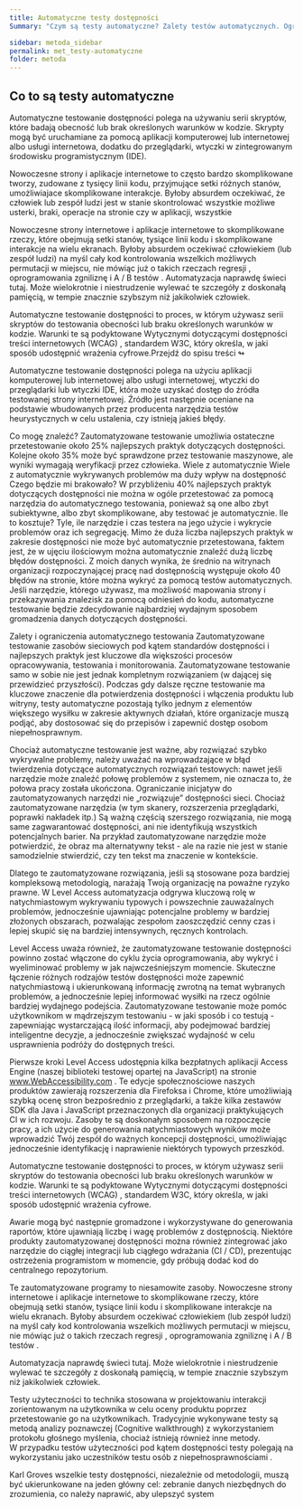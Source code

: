 ```yaml
---
title: Automatyczne testy dostępności
Summary: "Czym są testy automatyczne? Zalety testów automatycznych. Ograniczenia testów automatycznych. "

sidebar: metoda_sidebar
permalink: met_testy-automatyczne
folder: metoda
---
```


## Co to są testy automatyczne

Automatyczne testowanie dostępności polega na używaniu serii skryptów, które badają obecność lub brak określonych warunków w kodzie. Skrypty mogą być uruchamiane za pomocą aplikacji komputerowej lub internetowej albo usługi internetowa, dodatku do przeglądarki, wtyczki w zintegrowanym środowisku programistycznym (IDE).  

Nowoczesne strony i aplikacje internetowe to często bardzo skomplikowane tworzy, zudowane z tysięcy linii kodu, przyjmujące setki różnych stanów, umożliwiajace skomplikowane interakcje. Byłoby absurdem oczekiwać, że człowiek lub zespół ludzi jest w stanie skontrolować wszystkie możliwe usterki, braki, operacje na stronie czy w aplikacji, wszystkie   

Nowoczesne strony internetowe i aplikacje internetowe to skomplikowane rzeczy, które obejmują setki stanów, tysiące linii kodu i skomplikowane interakcje na wielu ekranach. Byłoby absurdem oczekiwać człowiekiem (lub zespół ludzi) na myśl cały kod kontrolowania wszelkich możliwych permutacji w miejscu, nie mówiąc już o takich rzeczach regresji , oprogramowania zgniliznę i A / B testów .
Automatyzacja naprawdę świeci tutaj. Może wielokrotnie i niestrudzenie wylewać te szczegóły z doskonałą pamięcią, w tempie znacznie szybszym niż jakikolwiek człowiek.




Automatyczne testowanie dostępności to proces, w którym używasz serii skryptów do testowania obecności lub braku określonych warunków w kodzie. Warunki te są podyktowane Wytycznymi dotyczącymi dostępności treści internetowych (WCAG) , standardem W3C, który określa, w jaki sposób udostępnić wrażenia cyfrowe.Przejdź do spisu treści ↬


Automatyczne testowanie dostępności polega na użyciu aplikacji komputerowej lub internetowej albo usługi internetowej, wtyczki do przeglądarki lub wtyczki IDE, która może uzyskać dostęp do źródła testowanej strony internetowej. Źródło jest następnie oceniane na podstawie wbudowanych przez producenta narzędzia testów heurystycznych  w celu ustalenia, czy istnieją jakieś błędy.



Co mogę znaleźć? Zautomatyzowane testowanie umożliwia ostateczne przetestowanie około 25% najlepszych praktyk dotyczących dostępności. Kolejne około 35% może być sprawdzone przez testowanie maszynowe, ale wyniki wymagają weryfikacji przez człowieka. Wiele z automatycznie Wiele z automatycznie wykrywanych problemów ma duży wpływ na dostępność
Czego będzie mi brakowało? W przybliżeniu 40% najlepszych praktyk dotyczących dostępności nie można w ogóle przetestować za pomocą narzędzia do automatycznego testowania, ponieważ są one albo zbyt subiektywne, albo zbyt skomplikowane, aby testować je automatycznie.
Ile to kosztuje? Tyle, ile narzędzie i czas testera na jego użycie i wykrycie problemów oraz ich segregację.
Mimo że duża liczba najlepszych praktyk w zakresie dostępności nie może być automatycznie przetestowana, faktem jest, że w ujęciu ilościowym można automatycznie znaleźć dużą liczbę błędów dostępności.
Z moich danych wynika, że średnio na witrynach organizacji rozpoczynającej pracę nad dostępnością występuje około 40 błędów na stronie, które można wykryć za pomocą testów automatycznych. Jeśli narzędzie, którego używasz, ma możliwość mapowania strony i przekazywania znalezisk za pomocą odniesień do kodu, automatyczne testowanie będzie zdecydowanie najbardziej wydajnym sposobem gromadzenia danych dotyczących dostępności.


Zalety i ograniczenia automatycznego testowania
Zautomatyzowane testowanie zasobów sieciowych pod kątem standardów dostępności i najlepszych praktyk jest kluczowe dla większości procesów opracowywania, testowania i monitorowania. Zautomatyzowane testowanie samo w sobie nie jest jednak kompletnym rozwiązaniem (w dającej się przewidzieć przyszłości). Podczas gdy dalsze ręczne testowanie ma kluczowe znaczenie dla potwierdzenia dostępności i włączenia produktu lub witryny, testy automatyczne pozostają tylko jednym z elementów większego wysiłku w zakresie aktywnych działań, które organizacje muszą podjąć, aby dostosować się do przepisów i zapewnić dostęp osobom niepełnosprawnym.


Chociaż automatyczne testowanie jest ważne, aby rozwiązać szybko wykrywalne problemy, należy uważać na wprowadzające w błąd twierdzenia dotyczące automatycznych rozwiązań testowych: nawet jeśli narzędzie może znaleźć połowę problemów z systemem, nie oznacza to, że połowa pracy została ukończona. Ograniczanie inicjatyw do zautomatyzowanych narzędzi nie „rozwiązuje” dostępności sieci. Chociaż zautomatyzowane narzędzia (w tym skanery, rozszerzenia przeglądarki, poprawki nakładek itp.) Są ważną częścią szerszego rozwiązania, nie mogą same zagwarantować dostępności, ani nie identyfikują wszystkich potencjalnych barier. Na przykład zautomatyzowane narzędzie może potwierdzić, że obraz ma alternatywny tekst - ale na razie nie jest w stanie samodzielnie stwierdzić, czy ten tekst ma znaczenie w kontekście.

Dlatego te zautomatyzowane rozwiązania, jeśli są stosowane poza bardziej kompleksową metodologią, narażają Twoją organizację na poważne ryzyko prawne. W Level Access automatyzacja odgrywa kluczową rolę w natychmiastowym wykrywaniu typowych i powszechnie zauważalnych problemów, jednocześnie ujawniając potencjalne problemy w bardziej złożonych obszarach, pozwalając zespołom zaoszczędzić cenny czas i lepiej skupić się na bardziej intensywnych, ręcznych kontrolach.

Level Access uważa również, że zautomatyzowane testowanie dostępności powinno zostać włączone do cyklu życia oprogramowania, aby wykryć i wyeliminować problemy w jak najwcześniejszym momencie. Skuteczne łączenie różnych rodzajów testów dostępności może zapewnić natychmiastową i ukierunkowaną informację zwrotną na temat wybranych problemów, a jednocześnie lepiej informować wysiłki na rzecz ogólnie bardziej wydajnego podejścia. Zautomatyzowane testowanie może pomóc użytkownikom w mądrzejszym testowaniu - w jaki sposób i co testują - zapewniając wystarczającą ilość informacji, aby podejmować bardziej inteligentne decyzje, a jednocześnie zwiększać wydajność w celu usprawnienia podróży do dostępnych treści.

Pierwsze kroki
Level Access udostępnia kilka bezpłatnych aplikacji Access Engine (naszej biblioteki testowej opartej na JavaScript) na stronie www.WebAccessibility.com . Te edycje społecznościowe naszych produktów zawierają rozszerzenia dla Firefoksa i Chrome, które umożliwiają szybką ocenę stron bezpośrednio z przeglądarki, a także kilka zestawów SDK dla Java i JavaScript przeznaczonych dla organizacji praktykujących CI w ich rozwoju. Zasoby te są doskonałym sposobem na rozpoczęcie pracy, a ich użycie do generowania natychmiastowych wyników może wprowadzić Twój zespół do ważnych koncepcji dostępności, umożliwiając jednocześnie identyfikację i naprawienie niektórych typowych przeszkód.


Automatyczne testowanie dostępności to proces, w którym używasz serii skryptów do testowania obecności lub braku określonych warunków w kodzie. Warunki te są podyktowane Wytycznymi dotyczącymi dostępności treści internetowych (WCAG) , standardem W3C, który określa, w jaki sposób udostępnić wrażenia cyfrowe.

Awarie mogą być następnie gromadzone i wykorzystywane do generowania raportów, które ujawniają liczbę i wagę problemów z dostępnością. Niektóre produkty zautomatyzowanej dostępności można również zintegrować jako narzędzie do ciągłej integracji lub ciągłego wdrażania (CI / CD), prezentując ostrzeżenia programistom w momencie, gdy próbują dodać kod do centralnego repozytorium.

Te zautomatyzowane programy to niesamowite zasoby. Nowoczesne strony internetowe i aplikacje internetowe to skomplikowane rzeczy, które obejmują setki stanów, tysiące linii kodu i skomplikowane interakcje na wielu ekranach. Byłoby absurdem oczekiwać człowiekiem (lub zespół ludzi) na myśl cały kod kontrolowania wszelkich możliwych permutacji w miejscu, nie mówiąc już o takich rzeczach regresji , oprogramowania zgniliznę i A / B testów .

Automatyzacja naprawdę świeci tutaj. Może wielokrotnie i niestrudzenie wylewać te szczegóły z doskonałą pamięcią, w tempie znacznie szybszym niż jakikolwiek człowiek.







Testy użyteczności to technika stosowana w projektowaniu interakcji zorientowanym na użytkownika w celu oceny produktu poprzez przetestowanie go na użytkownikach. Tradycyjnie wykonywane testy są metodą analizy poznawczej (Cognitive walkthrough) z wykorzystaniem  protokołu głośnego myślenia, chociaż istnieją również inne metody. W przypadku testów użyteczności pod kątem dostępności testy polegają na wykorzystaniu jako uczestników testu osób z niepełnosprawnościami .


Karl Groves
wszelkie testy dostępności, niezależnie od metodologii, muszą być ukierunkowane na jeden główny cel: zebranie danych niezbędnych do zrozumienia, co należy naprawić, aby ulepszyć system

